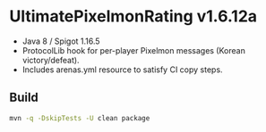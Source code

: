 # UltimatePixelmonRating v1.6.12a
- Java 8 / Spigot 1.16.5
- ProtocolLib hook for per-player Pixelmon messages (Korean victory/defeat).
- Includes arenas.yml resource to satisfy CI copy steps.

## Build
```bash
mvn -q -DskipTests -U clean package
```
